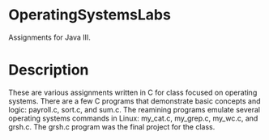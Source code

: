 # OperatingSystemsLabs
 Assignments for Java III.

# Description
 These are various assignments written in C for class focused on operating systems. There are a few C programs that demonstrate basic concepts and logic: payroll.c, sort.c, and sum.c. The reamining programs emulate several operating systems commands in Linux: my_cat.c, my_grep.c, my_wc.c, and grsh.c. The grsh.c program was the final project for the class.